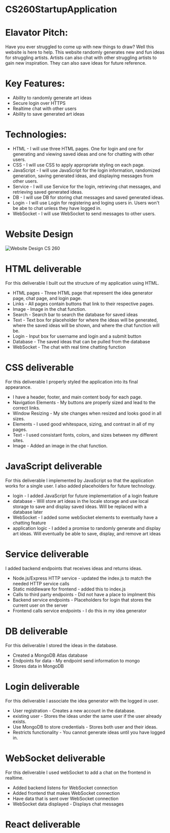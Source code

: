 # CS260StartupApplication

# Elavator Pitch:
Have you ever struggled to come up with new things to draw? Well this website is here to help. This website randomly generates new and fun ideas for struggling artists. Artists can also chat with other struggling artists to gain new inspiration. They can also save ideas for future reference.

# Key Features:
- Ability to randomly generate art ideas
- Secure login over HTTPS
- Realtime chat with other users
- Ability to save generated art ideas

# Technologies:
- HTML - I will use three HTML pages. One for login and one for generating and viewing saved ideas and one for chatting with other users.
- CSS - I will use CSS to apply appropriate styling on each page.
- JavaScript - I will use JavaScript for the login information, randomized generation, saving generated ideas, and displaying messages from other users.
- Service - I will use Service for the login, retrieving chat messages, and retrieving saved generated ideas.
- DB - I will use DB for storing chat messages and saved generated ideas.
- Login - I will use Login for registering and loging users in. Users won't be abe to chat unless they have logged in.
- WebSocket - I will use WebSocket to send messages to other users.

# Website Design
![Website Design CS 260](https://github.com/SydneyCarp/CS260StartupApplication/assets/96961638/5a46a4d8-2928-4620-ad59-8ea8b8f7aa5c)

# HTML deliverable
For this deliverable I built out the structure of my application using HTML.

- HTML pages - Three HTML page that represent the idea generator page, chat page, and login page.
- Links - All pages contain buttons that link to their respective pages.
- Image - Image in the chat function. 
- Search - Search bar to search the database for saved ideas
- Text - Text box for placeholder for where the ideas will be generated, where the saved ideas will be shown, and where the chat function will be.
- Login - Input box for username and login and a submit button
- Database - The saved ideas that can be pulled from the database
- WebSocket - The chat with real time chatting function

# CSS deliverable
For this deliverable I properly styled the application into its final appearance.

- I have a header, footer, and main content body for each page.
- Navigation Elements - My buttons are properly sized and lead to the correct links.
- Window Resizing - My site changes when resized and looks good in all sizes.
- Elements - I used good whitespace, sizing, and contrast in all of my pages.
- Text - I used consistant fonts, colors, and sizes between my different sites.
- Image - Added an image in the chat function.

# JavaScript deliverable
For this deliverable I implemented by JavaScript so that the application works for a single user. I also added placeholders for future technology.

- login - I added JavaScript for future implementation of a login feature
- database - Will store art ideas in the locale storage and use local storage to save and display saved ideas. Will be replaced with a database later
- WebSocket - I added some webSocket elements to eventually have a chatting feature
- application logic - I added a promise to randomly generate and display art ideas. Will eventually be able to save, display, and remove art ideas

# Service deliverable
I added backend endpoints that receives ideas and returns ideas.

- Node.js/Express HTTP service - updated the index.js to match the needed HTTP service calls
- Static middleware for frontend - added this to index.js
- Calls to third party endpoints - Did not have a place to implment this
- Backend service endpoints - Placeholders for login that stores the current user on the server
- Frontend calls service endpoints - I do this in my idea generator

# DB deliverable
For this deliverable I stored the ideas in the database.

- Created a MongoDB Atlas database
- Endpoints for data - My endpoint send information to mongo
- Stores data in MongoDB

# Login deliverable
For this deliverable I associate the idea generator with the logged in user.

- User registration - Creates a new account in the database.
- existing user - Stores the ideas under the same user if the user already exists.
- Use MongoDB to store credentials - Stores both user and their ideas.
- Restricts functionality - You cannot generate ideas until you have logged in.

# WebSocket deliverable
For this deliverable I used webSocket to add a chat on the frontend in realtime.

- Added backend listens for WebSocket connection
- Added frontend that makes WebSocket connection
- Have data that is sent over WebSocket connection
- WebSocket data displayed - Displays chat messages

# React deliverable
